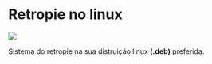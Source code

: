 # Retropie no linux
![](https://uploads.filipeflop.com/2017/09/Retropie.png)

Sistema do retropie na sua distruição linux **(.deb)** preferida.

